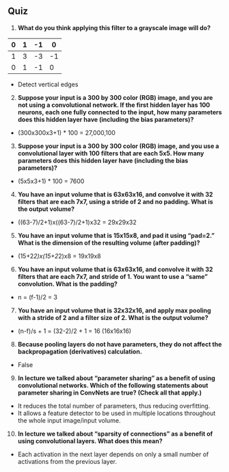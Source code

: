 ## Quiz

1. **What do you think applying this filter to a grayscale image will do?**

| 0 | 1 | -1 | 0  |
|---|---|----|----|
| 1 | 3 | -3 | -1 |
| 0 | 1 | -1 | 0  |
    
    
- Detect vertical edges

2. **Suppose your input is a 300 by 300 color (RGB) image, and you are not using a convolutional network. If the first hidden layer has 100 neurons, each one fully connected to the input, how many parameters does this hidden layer have (including the bias parameters)?**

- (300x300x3+1) * 100 = 27,000,100

3. **Suppose your input is a 300 by 300 color (RGB) image, and you use a convolutional layer with 100 filters that are each 5x5. How many parameters does this hidden layer have (including the bias parameters)?**

- (5x5x3+1) * 100 = 7600

4. **You have an input volume that is 63x63x16, and convolve it with 32 filters that are each 7x7, using a stride of 2 and no padding. What is the output volume?**

- ((63-7)/2+1)x((63-7)/2+1)x32 = 29x29x32

5. **You have an input volume that is 15x15x8, and pad it using “pad=2.” What is the dimension of the resulting volume (after padding)?**

- (15+2*2)x(15+2*2)x8 = 19x19x8

6. **You have an input volume that is 63x63x16, and convolve it with 32 filters that are each 7x7, and stride of 1. You want to use a “same” convolution. What is the padding?**

- n = (f-1)/2 = 3

7. **You have an input volume that is 32x32x16, and apply max pooling with a stride of 2 and a filter size of 2. What is the output volume?**

- (n-f)/s + 1 = (32-2)/2 + 1 = 16 (16x16x16)

8. **Because pooling layers do not have parameters, they do not affect the backpropagation (derivatives) calculation.**

- False

9. **In lecture we talked about “parameter sharing” as a benefit of using convolutional networks. Which of the following statements about parameter sharing in ConvNets are true? (Check all that apply.)**

- It reduces the total number of parameters, thus reducing overfitting.
- It allows a feature detector to be used in multiple locations throughout the whole input image/input volume.

10. **In lecture we talked about “sparsity of connections” as a benefit of using convolutional layers. What does this mean?**

- Each activation in the next layer depends on only a small number of activations from the previous layer.
